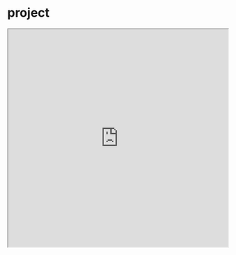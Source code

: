 # project
<iframe src="https://github.com/EylonYehiel/projects/blob/51546a91d7d59299b269cd61dd7fd35d97265e6f/project.ipynb" width="100%" height="500"></iframe>
